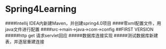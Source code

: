 # Spring4Learning
####Intellij IDEA内新建Maven，并创建spring4.0项目
####零xml配置文件，用java文件进行配置
####src->main->java->com->config
##FIRST VERSION
#####http get 请求servlet回应
#####数据库连接实现
#####测试数据库新建表，并逐层重建连接

